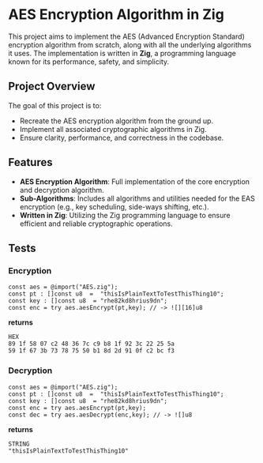# AES Encryption Algorithm in Zig

This project aims to implement the AES (Advanced Encryption Standard) encryption algorithm from scratch, along with all the underlying algorithms it uses. The implementation is written in **Zig**, a programming language known for its performance, safety, and simplicity.

## Project Overview

The goal of this project is to:

- Recreate the AES encryption algorithm from the ground up.
- Implement all associated cryptographic algorithms in Zig.
- Ensure clarity, performance, and correctness in the codebase.

## Features

- **AES Encryption Algorithm**: Full implementation of the core encryption and decryption algorithm.
- **Sub-Algorithms**: Includes all algorithms and utilities needed for the EAS encryption (e.g., key scheduling, side-ways shifting, etc.).
- **Written in Zig**: Utilizing the Zig programming language to ensure efficient and reliable cryptographic operations.

## Tests
### Encryption
```zig
const aes = @import("AES.zig");
const pt : []const u8  =  "thisIsPlainTextToTestThisThing10";
const key : []const u8  = "rhe82kd8hrius9dn";
const enc = try aes.aesEncrypt(pt,key); // -> ![][16]u8
```
**returns**
```hex
HEX
89 1f 58 07 c2 48 36 7c c9 b8 1f 92 3c 22 25 5a 
59 1f 67 3b 73 78 75 50 b1 8d 2d 91 0f c2 bc f3
```
### Decryption

```zig
const aes = @import("AES.zig");
const pt : []const u8  =  "thisIsPlainTextToTestThisThing10";
const key : []const u8  = "rhe82kd8hrius9dn";
const enc = try aes.aesEncrypt(pt,key);
const dec = try aes.aesDecrypt(enc,key); // -> ![]u8
```
**returns**
```
STRING
"thisIsPlainTextToTestThisThing10"
```